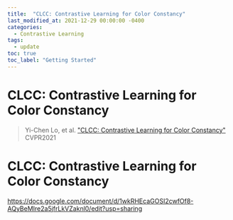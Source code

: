 ```yaml
---
title:  "CLCC: Contrastive Learning for Color Constancy"
last_modified_at: 2021-12-29 00:00:00 -0400
categories: 
  - Contrastive Learning
tags:
  - update
toc: true
toc_label: "Getting Started"
---
```


# CLCC: Contrastive Learning for Color Constancy
> Yi-Chen Lo, et al. ["CLCC: Contrastive Learning for Color Constancy"](https://openaccess.thecvf.com/content/CVPR2021/papers/Lo_CLCC_Contrastive_Learning_for_Color_Constancy_CVPR_2021_paper.pdf) CVPR2021

# CLCC: Contrastive Learning for Color Constancy


https://docs.google.com/document/d/1wkRHEcaGOSI2cwfOf8-AQyBeMIre2a5jfrLkVZaknl0/edit?usp=sharing
